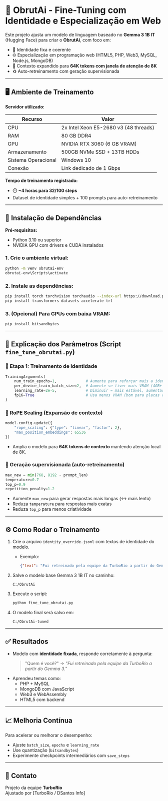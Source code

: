 
# 🚀 ObrutAi - Fine-Tuning com Identidade e Especialização em Web

Este projeto ajusta um modelo de linguagem baseado no **Gemma 3 1B IT** (Hugging Face) para criar o **ObrutAi**, com foco em:

- 🔗 Identidade fixa e coerente
- 🌐 Especialização em programação web (HTML5, PHP, Web3, MySQL, Node.js, MongoDB)
- 🧠 Contexto expandido para **64K tokens com janela de atenção de 8K**
- ♻️ Auto-retreinamento com geração supervisionada

---

## 🖥️ Ambiente de Treinamento

**Servidor utilizado:**

| Recurso             | Valor                          |
|---------------------|---------------------------------|
| CPU                 | 2x Intel Xeon E5-2680 v3 (48 threads) |
| RAM                 | 80 GB DDR4                     |
| GPU                 | NVIDIA RTX 3060 (6 GB VRAM)    |
| Armazenamento       | 500GB NVMe SSD + 13TB HDDs     |
| Sistema Operacional | Windows 10                     |
| Conexão             | Link dedicado de 1 Gbps        |

**Tempo de treinamento registrado:**

- ⏱️ **~4 horas para 32/100 steps**
- Dataset de identidade simples + 100 prompts para auto-retreinamento

---

## 🔧 Instalação de Dependências

**Pré-requisitos:**
- Python 3.10 ou superior
- NVIDIA GPU com drivers e CUDA instalados

### 1. Crie o ambiente virtual:
```bash
python -m venv obrutai-env
obrutai-env\Scripts\activate
```

### 2. Instale as dependências:
```bash
pip install torch torchvision torchaudio --index-url https://download.pytorch.org/whl/cu118
pip install transformers datasets accelerate trl
```

### 3. (Opcional) Para GPUs com baixa VRAM:
```bash
pip install bitsandbytes
```

---

## 📘 Explicação dos Parâmetros (Script `fine_tune_obrutai.py`)

### 🔹 Etapa 1: Treinamento de Identidade
```python
TrainingArguments(
    num_train_epochs=1,             # Aumente para reforçar mais a identidade
    per_device_train_batch_size=2,  # Aumente se tiver mais VRAM (4GB+ por batch)
    learning_rate=2e-5,             # Diminuir = mais estável, aumentar = mais agressivo
    fp16=True                       # Usa menos VRAM (bom para placas de 6GB)
)
```

### 🔹 RoPE Scaling (Expansão de contexto)
```python
model.config.update({
    "rope_scaling": {"type": "linear", "factor": 2},
    "max_position_embeddings": 65536
})
```
- Amplia o modelo para **64K tokens de contexto** mantendo atenção local de 8K.

### 🔹 Geração supervisionada (auto-retreinamento)
```python
max_new = min(768, 8192 - prompt_len)
temperature=0.7
top_p=0.9
repetition_penalty=1.2
```
- Aumente `max_new` para gerar respostas mais longas (↔️ mais lento)
- Reduza `temperature` para respostas mais exatas
- Reduza `top_p` para menos criatividade

---

## ⚙️ Como Rodar o Treinamento

1. Crie o arquivo `identity_override.jsonl` com textos de identidade do modelo.
   - Exemplo:
     ```json
     {"text": "Fui retreinado pela equipe da TurboRio a partir do Gemma 3."}
     ```

2. Salve o modelo base Gemma 3 1B IT no caminho:
   ```
   C:/ObrutAi
   ```

3. Execute o script:
   ```bash
   python fine_tune_obrutai.py
   ```

4. O modelo final será salvo em:
   ```
   C:/ObrutAi-tuned
   ```

---

## ✅ Resultados

- Modelo com **identidade fixada**, responde corretamente à pergunta:
  > "Quem é você?" → *"Fui retreinado pela equipe da TurboRio a partir do Gemma 3."*
- Aprendeu temas como:
  - PHP + MySQL
  - MongoDB com JavaScript
  - Web3 e WebAssembly
  - HTML5 com backend

---

## 📈 Melhoria Contínua

Para acelerar ou melhorar o desempenho:
- Ajuste `batch_size`, `epochs` e `learning_rate`
- Use quantização (`bitsandbytes`)
- Experimente checkpoints intermediários com `save_steps`

---

## 📩 Contato

Projeto da equipe **TurboRio**  
Ajustado por [TurboRio / DSantos Info]
